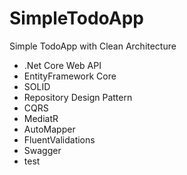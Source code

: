 # SimpleTodoApp
Simple TodoApp with Clean Architecture


- .Net Core Web API
- EntityFramework Core
- SOLID
- Repository Design Pattern
- CQRS
- MediatR
- AutoMapper
- FluentValidations
- Swagger
- test
